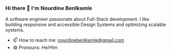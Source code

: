 ### Hi there 👋 I'm Nourdine Benlkamle

A software engineer passionate about Full-Stack development. I like building responsive and accessible Design Systems and optimizing scalable systems.

- 📫 How to reach me: nourdinebenlkamle@gmail.com
- 😄 Pronouns: He/Him
